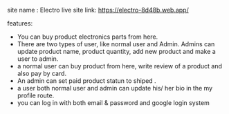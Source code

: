 site name : Electro
live site link: https://electro-8d48b.web.app/

features: 
* You can buy product electronics parts from here.
* There are two types of user, like normal user and Admin. Admins can update product name, product quantity, add new product and make a user to admin.
* a normal user can buy product from here, write review of a product and also pay by card.
* An admin can set paid product statun  to shiped .
* a user both normal user and admin can update his/ her bio in the my profile route. 
* you can log in with both email & password and google login system
